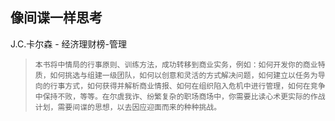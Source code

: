 ## 像间谍一样思考

J.C.卡尔森  -  经济理财榜-管理

>     本书将中情局的行事原则、训练方法，成功转移到商业实务，例如：如何开发你的商业特质，如何挑选与组建一级团队，如何以创意和灵活的方式解决问题，如何建立以任务为导向的行事方式，如何获得并解析商业情报、如何在组织陷入危机中进行管理，如何在竞争中保持不败，等等。在尔虞我诈、纷繁复杂的职场商场中，你需要比读心术更实际的作战计划，需要间谍的思想，以去因应迎面而来的种种挑战。
